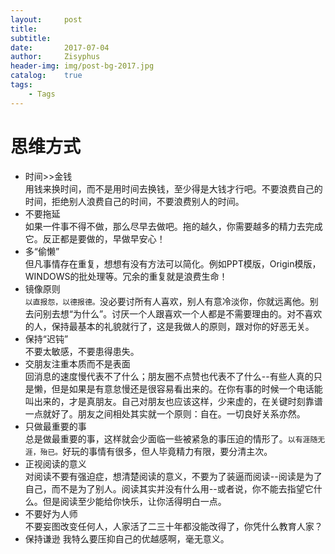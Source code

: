 ```yaml
---
layout:		post
title:		
subtitle:	
date:		2017-07-04 
author:		Zisyphus
header-img:	img/post-bg-2017.jpg
catalog:	true
tags:
    - Tags
---
```


# 思维方式	

* 时间>>金钱  
用钱来换时间，而不是用时间去换钱，至少得是大钱才行吧。不要浪费自己的时间，拒绝别人浪费自己的时间，不要浪费别人的时间。
* 不要拖延  
如果一件事不得不做，那么尽早去做吧。拖的越久，你需要越多的精力去完成它。反正都是要做的，早做早安心！
* 多“偷懒”  
但凡事情存在重复，想想有没有方法可以简化。例如PPT模版，Origin模版，WINDOWS的批处理等。冗余的重复就是浪费生命！
* 镜像原则  
`以直报怨，以德报德。`没必要讨所有人喜欢，别人有意冷淡你，你就远离他。别去问别去想“为什么”。讨厌一个人跟喜欢一个人都是不需要理由的。对不喜欢的人，保持最基本的礼貌就行了，这是我做人的原则，跟对你的好恶无关。
* 保持“迟钝”  
不要太敏感，不要患得患失。
* 交朋友注重本质而不是表面  
回消息的速度慢代表不了什么；朋友圈不点赞也代表不了什么--有些人真的只是懒，但是如果是有意怠慢还是很容易看出来的。在你有事的时候一个电话能叫出来的，才是真朋友。自己对朋友也应该这样，少来虚的，在关键时刻靠谱一点就好了。朋友之间相处其实就一个原则：自在。一切良好关系亦然。
* 只做最重要的事  
总是做最重要的事，这样就会少面临一些被紧急的事压迫的情形了。`以有涯随无涯，殆已。`好玩的事情有很多，但人毕竟精力有限，要分清主次。
* 正视阅读的意义  
对阅读不要有强迫症，想清楚阅读的意义，不要为了装逼而阅读--阅读是为了自己，而不是为了别人。阅读其实并没有什么用--或者说，你不能去指望它什么。但是阅读至少能给你快乐，让你活得明白一点。
* 不要好为人师  
不要妄图改变任何人，人家活了二三十年都没能改得了，你凭什么教育人家？
* 保持谦逊
我特么要压抑自己的优越感啊，毫无意义。
